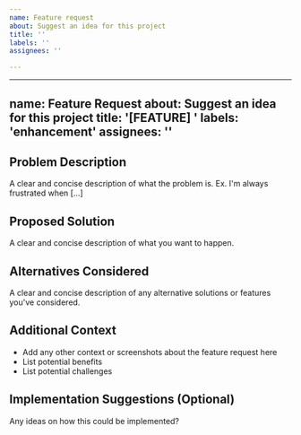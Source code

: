 ```yaml
---
name: Feature request
about: Suggest an idea for this project
title: ''
labels: ''
assignees: ''

---
```


---
name: Feature Request
about: Suggest an idea for this project
title: '[FEATURE] '
labels: 'enhancement'
assignees: ''
---

## Problem Description
A clear and concise description of what the problem is. 
Ex. I'm always frustrated when [...]

## Proposed Solution
A clear and concise description of what you want to happen.

## Alternatives Considered
A clear and concise description of any alternative solutions or features you've considered.

## Additional Context
- Add any other context or screenshots about the feature request here
- List potential benefits
- List potential challenges

## Implementation Suggestions (Optional)
Any ideas on how this could be implemented?
